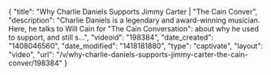 {
    "title": "Why Charlie Daniels Supports Jimmy Carter | \"The Cain Conver",
    "description": "Charlie Daniels is a legendary and award-winning musician. Here, he talks to Will Cain for \"The Cain Conversation\": about why he used to support, and still s...",
    "videoid": "198384",
    "date_created": "1408046560",
    "date_modified": "1418181880",
    "type": "captivate",
    "layout": "video",
    "url": "\/v\/why-charlie-daniels-supports-jimmy-carter-the-cain-conver\/198384"
}